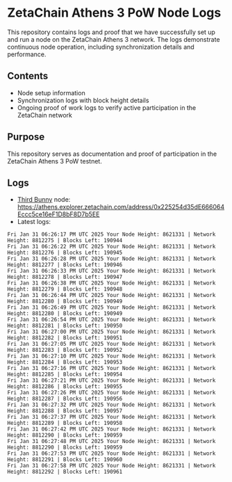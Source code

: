 # ZetaChain Athens 3 PoW Node Logs
This repository contains logs and proof that we have successfully set up and run a node on the ZetaChain Athens 3 network. The logs demonstrate continuous node operation, including synchronization details and performance.

## Contents
- Node setup information
- Synchronization logs with block height details
- Ongoing proof of work logs to verify active participation in the ZetaChain network

## Purpose
This repository serves as documentation and proof of participation in the ZetaChain Athens 3 PoW testnet.

## Logs

- [Third Bunny](https://thirdbunny.xyz/) node: https://athens.explorer.zetachain.com/address/0x225254d35dE666064Eccc5ce16eF1D8bF8D7b5EE
- Latest logs:
```
Fri Jan 31 06:26:17 PM UTC 2025 Your Node Height: 8621331 | Network Height: 8812275 | Blocks Left: 190944
Fri Jan 31 06:26:22 PM UTC 2025 Your Node Height: 8621331 | Network Height: 8812276 | Blocks Left: 190945
Fri Jan 31 06:26:28 PM UTC 2025 Your Node Height: 8621331 | Network Height: 8812277 | Blocks Left: 190946
Fri Jan 31 06:26:33 PM UTC 2025 Your Node Height: 8621331 | Network Height: 8812278 | Blocks Left: 190947
Fri Jan 31 06:26:38 PM UTC 2025 Your Node Height: 8621331 | Network Height: 8812279 | Blocks Left: 190948
Fri Jan 31 06:26:44 PM UTC 2025 Your Node Height: 8621331 | Network Height: 8812280 | Blocks Left: 190949
Fri Jan 31 06:26:49 PM UTC 2025 Your Node Height: 8621331 | Network Height: 8812280 | Blocks Left: 190949
Fri Jan 31 06:26:54 PM UTC 2025 Your Node Height: 8621331 | Network Height: 8812281 | Blocks Left: 190950
Fri Jan 31 06:27:00 PM UTC 2025 Your Node Height: 8621331 | Network Height: 8812282 | Blocks Left: 190951
Fri Jan 31 06:27:05 PM UTC 2025 Your Node Height: 8621331 | Network Height: 8812283 | Blocks Left: 190952
Fri Jan 31 06:27:10 PM UTC 2025 Your Node Height: 8621331 | Network Height: 8812284 | Blocks Left: 190953
Fri Jan 31 06:27:16 PM UTC 2025 Your Node Height: 8621331 | Network Height: 8812285 | Blocks Left: 190954
Fri Jan 31 06:27:21 PM UTC 2025 Your Node Height: 8621331 | Network Height: 8812286 | Blocks Left: 190955
Fri Jan 31 06:27:26 PM UTC 2025 Your Node Height: 8621331 | Network Height: 8812287 | Blocks Left: 190956
Fri Jan 31 06:27:32 PM UTC 2025 Your Node Height: 8621331 | Network Height: 8812288 | Blocks Left: 190957
Fri Jan 31 06:27:37 PM UTC 2025 Your Node Height: 8621331 | Network Height: 8812289 | Blocks Left: 190958
Fri Jan 31 06:27:42 PM UTC 2025 Your Node Height: 8621331 | Network Height: 8812290 | Blocks Left: 190959
Fri Jan 31 06:27:48 PM UTC 2025 Your Node Height: 8621331 | Network Height: 8812290 | Blocks Left: 190959
Fri Jan 31 06:27:53 PM UTC 2025 Your Node Height: 8621331 | Network Height: 8812291 | Blocks Left: 190960
Fri Jan 31 06:27:58 PM UTC 2025 Your Node Height: 8621331 | Network Height: 8812292 | Blocks Left: 190961
```
